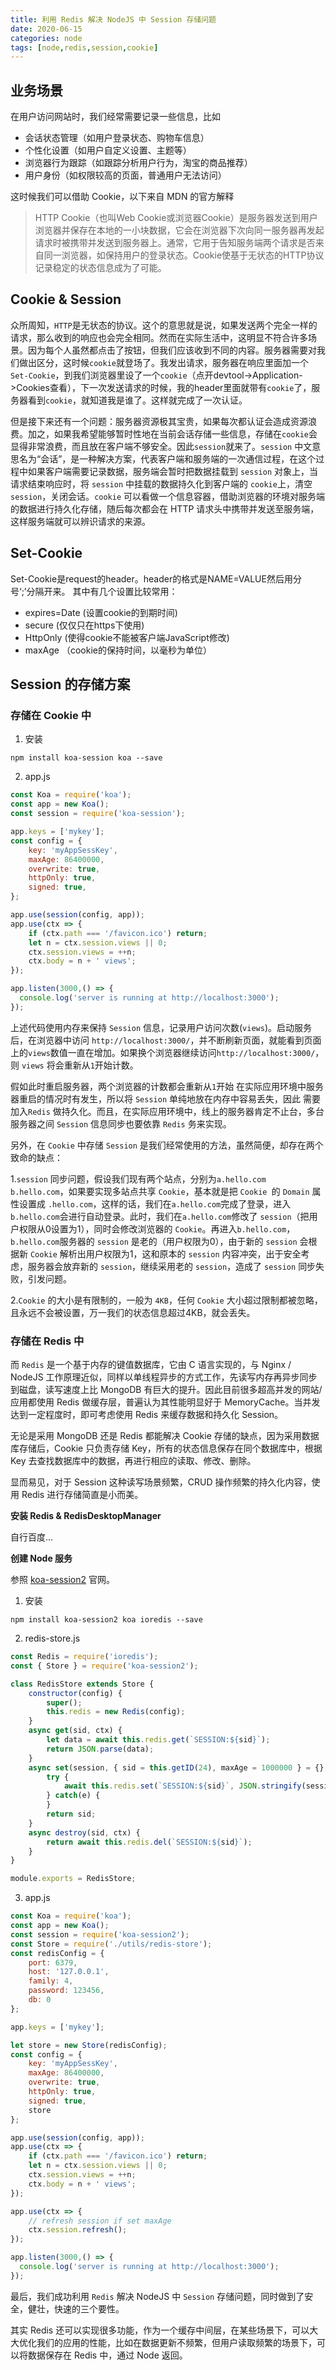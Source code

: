 ```yaml
---
title: 利用 Redis 解决 NodeJS 中 Session 存储问题
date: 2020-06-15
categories: node
tags: [node,redis,session,cookie]
---
```


## 业务场景

在用户访问网站时，我们经常需要记录一些信息，比如

* 会话状态管理（如用户登录状态、购物车信息）
* 个性化设置（如用户自定义设置、主题等）
* 浏览器行为跟踪（如跟踪分析用户行为，淘宝的商品推荐）
* 用户身份（如权限较高的页面，普通用户无法访问）

这时候我们可以借助 Cookie，以下来自 MDN 的官方解释

> HTTP Cookie（也叫Web Cookie或浏览器Cookie）是服务器发送到用户浏览器并保存在本地的一小块数据，它会在浏览器下次向同一服务器再发起请求时被携带并发送到服务器上。通常，它用于告知服务端两个请求是否来自同一浏览器，如保持用户的登录状态。Cookie使基于无状态的HTTP协议记录稳定的状态信息成为了可能。

## Cookie & Session

众所周知，`HTTP`是无状态的协议。这个的意思就是说，如果发送两个完全一样的请求，那么收到的响应也会完全相同。然而在实际生活中，这明显不符合许多场景。因为每个人虽然都点击了按钮，但我们应该收到不同的内容。服务器需要对我们做出区分，这时候`cookie`就登场了。我发出请求，服务器在响应里面加一个`Set-Cookie`，到我们浏览器里设了一个`cookie`（点开devtool->Application->Cookies查看），下一次发送请求的时候，我的header里面就带有`cookie`了，服务器看到`cookie`，就知道我是谁了。这样就完成了一次认证。

但是接下来还有一个问题：服务器资源极其宝贵，如果每次都认证会造成资源浪费。加之，如果我希望能够暂时性地在当前会话存储一些信息，存储在`cookie`会显得非常浪费，而且放在客户端不够安全。因此`session`就来了。`session` 中文意思名为“会话”，是一种解决方案，代表客户端和服务端的一次通信过程，在这个过程中如果客户端需要记录数据，服务端会暂时把数据挂载到 `session` 对象上，当请求结束响应时，将 `session` 中挂载的数据持久化到客户端的 `cookie`上，清空 `session`，关闭会话。`cookie` 可以看做一个信息容器，借助浏览器的环境对服务端的数据进行持久化存储，随后每次都会在 HTTP 请求头中携带并发送至服务端，这样服务端就可以辨识请求的来源。

## Set-Cookie

Set-Cookie是request的header。header的格式是NAME=VALUE然后用分号‘;’分隔开来。
其中有几个设置比较常用：

* expires=Date (设置cookie的到期时间)
* secure (仅仅只在https下使用)
* HttpOnly (使得cookie不能被客户端JavaScript修改)
* maxAge （cookie的保持时间，以毫秒为单位）

## Session 的存储方案

### 存储在 Cookie 中

1. 安装

```
npm install koa-session koa --save
```

2. app.js

```js
const Koa = require('koa');
const app = new Koa();
const session = require('koa-session');

app.keys = ['mykey'];
const config = {
	key: 'myAppSessKey',
	maxAge: 86400000,
	overwrite: true,
	httpOnly: true,
	signed: true,
};

app.use(session(config, app));
app.use(ctx => {
	if (ctx.path === '/favicon.ico') return;
	let n = ctx.session.views || 0;
	ctx.session.views = ++n;
	ctx.body = n + ' views';
});

app.listen(3000,() => {
  console.log('server is running at http://localhost:3000');
});
```
上述代码使用内存来保持 `Session` 信息，记录用户访问次数(`views`)。启动服务后，在浏览器中访问 `http://localhost:3000/`，并不断刷新页面，就能看到页面上的`views`数值一直在增加。如果换个浏览器继续访问`http://localhost:3000/`，则 `views` 将会重新从`1`开始计数。

假如此时重启服务器，两个浏览器的计数都会重新从`1`开始 在实际应用环境中服务器重启的情况时有发生，所以将 `Session` 单纯地放在内存中容易丢失，因此 需要加入`Redis` 做持久化。而且，在实际应用环境中，线上的服务器肯定不止台，多台服务器之间 `Session` 信息同步也要依靠 `Redis` 务来实现。

另外，在 `Cookie` 中存储 `Session` 是我们经常使用的方法，虽然简便，却存在两个致命的缺点：

1.`session` 同步问题，假设我们现有两个站点，分别为`a.hello.com` `b.hello.com`，如果要实现多站点共享 `Cookie`，基本就是把 `Cookie `的 `Domain` 属性设置成 `.hello.com`，这样的话，我们在`a.hello.com`完成了登录，进入`b.hello.com`会进行自动登录。此时，我们在`a.hello.com`修改了 `session`（把用户权限从0设置为1），同时会修改浏览器的 `Cookie`。再进入`b.hello.com`，`b.hello.com`服务器的 `session` 是老的（用户权限为0），由于新的 `session` 会根据新 `Cookie` 解析出用户权限为1，这和原本的 `session` 内容冲突，出于安全考虑，服务器会放弃新的 `session`，继续采用老的 `session`，造成了 `session` 同步失败，引发问题。

2.`Cookie` 的大小是有限制的，一般为 `4KB`，任何 `Cookie` 大小超过限制都被忽略，且永远不会被设置，万一我们的状态信息超过4KB，就会丢失。

### 存储在 Redis 中

而 `Redis` 是一个基于内存的键值数据库，它由 C 语言实现的，与 Nginx / NodeJS 工作原理近似，同样以单线程异步的方式工作，先读写内存再异步同步到磁盘，读写速度上比 MongoDB 有巨大的提升。因此目前很多超高并发的网站/应用都使用 Redis 做缓存层，普遍认为其性能明显好于 MemoryCache。当并发达到一定程度时，即可考虑使用 Redis 来缓存数据和持久化 Session。

无论是采用 MongoDB 还是 Redis 都能解决 Cookie 存储的缺点，因为采用数据库存储后，Cookie 只负责存储 Key，所有的状态信息保存在同个数据库中，根据 Key 去查找数据库中的数据，再进行相应的读取、修改、删除。

显而易见，对于 Session 这种读写场景频繁，CRUD 操作频繁的持久化内容，使用 Redis 进行存储简直是小而美。

**安装 Redis & RedisDesktopManager**

自行百度...

**创建 Node 服务**

参照 [koa-session2](https://github.com/Secbone/koa-session2#readme) 官网。

1. 安装 

```
npm install koa-session2 koa ioredis --save
```

2. redis-store.js

```js
const Redis = require('ioredis');
const { Store } = require('koa-session2');

class RedisStore extends Store {
	constructor(config) {
		super();
		this.redis = new Redis(config);
	}
	async get(sid, ctx) {
		let data = await this.redis.get(`SESSION:${sid}`);
		return JSON.parse(data);
	}
	async set(session, { sid = this.getID(24), maxAge = 1000000 } = {}, ctx) {
		try {
			await this.redis.set(`SESSION:${sid}`, JSON.stringify(session), 'EX', maxAge/1000);
		} catch(e) {
		}
		return sid;
	}
	async destroy(sid, ctx) {
		return await this.redis.del(`SESSION:${sid}`);
	}
}

module.exports = RedisStore;
```

3. app.js

```js
const Koa = require('koa');
const app = new Koa();
const session = require('koa-session2');
const Store = require('./utils/redis-store');
const redisConfig = {
	port: 6379,
	host: '127.0.0.1',
	family: 4,
	password: 123456,
	db: 0
};

app.keys = ['mykey'];

let store = new Store(redisConfig);
const config = {
	key: 'myAppSessKey',
	maxAge: 86400000,
	overwrite: true,
	httpOnly: true,
	signed: true,
	store
};

app.use(session(config, app));
app.use(ctx => {
	if (ctx.path === '/favicon.ico') return;
	let n = ctx.session.views || 0;
	ctx.session.views = ++n;
	ctx.body = n + ' views';
});

app.use(ctx => {
	// refresh session if set maxAge
	ctx.session.refresh();
});

app.listen(3000,() => {
  console.log('server is running at http://localhost:3000');
});
```

最后，我们成功利用 `Redis` 解决 NodeJS 中 `Session` 存储问题，同时做到了安全，健壮，快速的三个要性。

其实 Redis 还可以实现很多功能，作为一个缓存中间层，在某些场景下，可以大大优化我们的应用的性能，比如在数据更新不频繁，但用户读取频繁的场景下，可以将数据保存在 Redis 中，通过 Node 返回。
